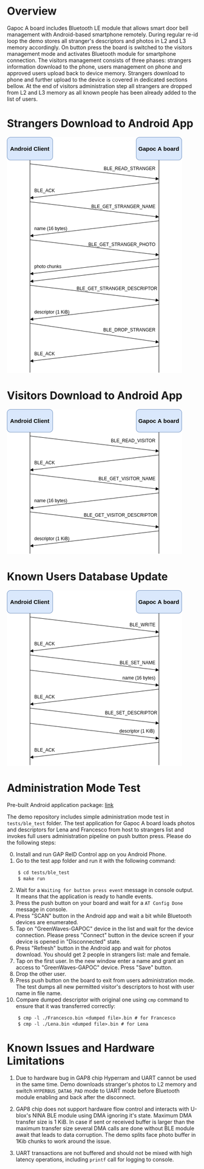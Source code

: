 # Overview

Gapoc A board includes Bluetooth LE module that allows smart door bell management with Android-based smartphone remotely. During regular re-id loop the demo stores all stranger's descriptors and photos in L2 and L3 memory accordingly. On button press the board is switched to the visitors management mode and activates Bluetooth module for smartphone connection. The visitors management consists of three phases: strangers information download to the phone, users management on phone and approved users upload back to device memory. Strangers download to phone and further upload to the device is covered in dedicated sections bellow. At the end of visitors administration step all strangers are dropped from L2 and L3 memory as all known people has been already added to the list of users.

# Strangers Download to Android App

![](images/ble_protocol_read_strangers.png)

# Visitors Download to Android App

![](images/ble_protocol_read_visitors.png)

# Known Users Database Update

![](images/ble_protocol_write_visitors.png)

# Administration Mode Test

Pre-built Android application package: [link](https://face-reid-artifacts.s3.eu-west-3.amazonaws.com/FaceID/ReID-Control-App.apk)

The demo repository includes simple administration mode test in `tests/ble_test` folder. The test application for Gapoc A board loads photos and descriptors for Lena and Francesco from host to strangers list and invokes full users administration pipeline on push button press. Please do the following steps:

0. Install and run GAP ReID Control app on you Android Phone.
1. Go to the test app folder and run it with the following command:
```
    $ cd tests/ble_test
    $ make run
```
2. Wait for a `Waiting for button press event` message in console output. It means that the application is ready to handle events.
3. Press the push button on your board and wait for a `AT Config Done` message in console.
4. Press "SCAN" button in the Android app and wait a bit while Bluetooth devices are enumerated.
5. Tap on "GreenWaves-GAPOC" device in the list and wait for the device connection. Please press "Connect" button in the device screen if your device is opened in "Disconnected" state.
6. Press "Refresh" button in the Android app and wait for photos download. You should get 2 people in strangers list: male and female.
7. Tap on the first user. In the new window enter a name and grant an access to "GreenWaves-GAPOC" device. Press "Save" button.
8. Drop the other user.
9. Press push button on the board to exit from users administration mode. The test dumps all new permitted visitor's descriptors to host with user name in file name.
10. Compare dumped descriptor with original one using `cmp` command to ensure that it was transferred correctly:
```
    $ cmp -l ./Francesco.bin <dumped file>.bin # for Francesco
    $ cmp -l ./Lena.bin <dumped file>.bin # for Lena
```

# Known Issues and Hardware Limitations

1. Due to hardware bug in GAP8 chip Hyperram and UART cannot be used in the same time. Demo downloads stranger's photos to L2 memory and switch `HYPERBUS_DATA6_PAD` mode to UART mode before Bluetooth module enabling and back after the disconnect.

2. GAP8 chip does not support hardware flow control and interacts with U-blox's NINA BLE module using DMA ignoring it's state. Maximum DMA transfer size is 1 KiB. In case if sent or received buffer is larger than the maximum transfer size several DMA calls are done without BLE module await that leads to data corruption. The demo splits face photo buffer in 1Kib chunks to work around the issue.

3. UART transactions are not buffered and should not be mixed with high latency operations, including `printf` call for logging to console.
